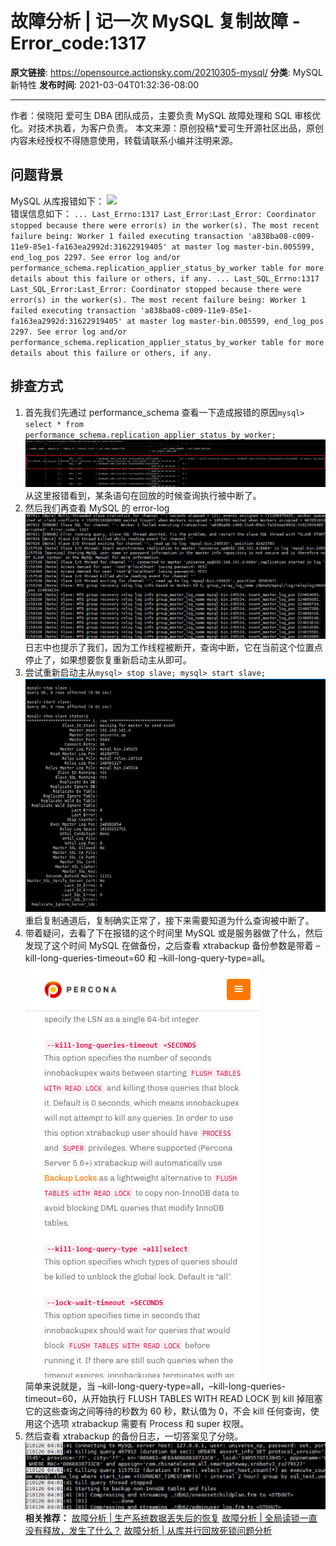 # 故障分析 | 记一次 MySQL 复制故障 -Error_code:1317

**原文链接**: https://opensource.actionsky.com/20210305-mysql/
**分类**: MySQL 新特性
**发布时间**: 2021-03-04T01:32:36-08:00

---

作者：侯晓阳
爱可生 DBA 团队成员，主要负责 MySQL 故障处理和 SQL 审核优化。对技术执着，为客户负责。
本文来源：原创投稿*爱可生开源社区出品，原创内容未经授权不得随意使用，转载请联系小编并注明来源。
## 问题背景
MySQL 从库报错如下：
![](https://opensource.actionsky.com/wp-content/uploads/2021/03/微信图片_20210304143406.png)											
错误信息如下：
`
...
Last_Errno:1317
Last_Error:Last_Error: Coordinator stopped because there were error(s) in the worker(s). The most recent failure being: Worker 1 failed executing transaction 'a838ba08-c009-11e9-85e1-fa163ea2992d:31622919405' at master log master-bin.005599, end_log_pos 2297. See error log and/or performance_schema.replication_applier_status_by_worker table for more details about this failure or others, if any.
...
Last_SQL_Errno:1317
Last_SQL_Error:Last_Error: Coordinator stopped because there were error(s) in the worker(s). The most recent failure being: Worker 1 failed executing transaction 'a838ba08-c009-11e9-85e1-fa163ea2992d:31622919405' at master log master-bin.005599, end_log_pos 2297. See error log and/or performance_schema.replication_applier_status_by_worker table for more details about this failure or others, if any.
`
## 排查方式
1. 首先我们先通过 performance_schema 查看一下造成报错的原因`mysql> select * from performance_schema.replication_applier_status_by_worker;`
![](.img/f79b9a15.png)											
从这里报错看到，某条语句在回放的时候查询执行被中断了。
2. 然后我们再查看 MySQL 的 error-log
![](.img/94d7402b.png)											
日志中也提示了我们，因为工作线程被断开，查询中断，它在当前这个位置点停止了，如果想要恢复重新启动主从即可。
3. 尝试重新启动主从`mysql> stop slave;
mysql> start slave;`
![](.img/d7de1a49.png)											
重启复制通道后，复制确实正常了，接下来需要知道为什么查询被中断了。
4. 带着疑问，去看了下在报错的这个时间里 MySQL 或是服务器做了什么，然后发现了这个时间 MySQL 在做备份，之后查看 xtrabackup 备份参数是带着 &#8211;kill-long-queries-timeout=60 和 &#8211;kill-long-query-type=all。
![](.img/ec3da737.png)											
简单来说就是，当 &#8211;kill-long-query-type=all，&#8211;kill-long-queries-timeout=60，从开始执行 FLUSH TABLES WITH READ LOCK 到 kill 掉阻塞它的这些查询之间等待的秒数为 60 秒，默认值为 0，不会 kill 任何查询，使用这个选项 xtrabackup 需要有 Process 和 super 权限。
5. 然后查看 xtrabackup 的备份日志，一切答案见了分晓。
![](.img/f9fe4d13.png)											
**相关推荐：**
[故障分析 | 生产系统数据丢失后的恢复](https://opensource.actionsky.com/20210122-mysql/)
[故障分析 | 全局读锁一直没有释放，发生了什么？](https://opensource.actionsky.com/20210111-mysql/)
[故障分析 | 从库并行回放死锁问题分析](https://opensource.actionsky.com/20210104-mysql/)